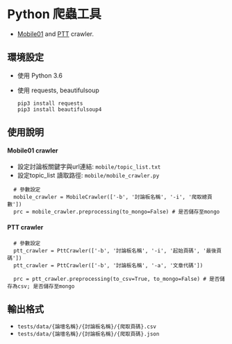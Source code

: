 # Python 爬蟲工具
- [Mobile01](https://www.mobile01.com/) and [PTT](https://www.ptt.cc/bbs/index.html) crawler.


## 環境設定
- 使用 Python 3.6
- 使用 requests, beautifulsoup

  ```
  pip3 install requests
  pip3 install beautifulsoup4
  ```
  
## 使用說明

#### Mobile01 crawler
- 設定討論板關鍵字與url連結: `mobile/topic_list.txt`
- 設定topic_list 讀取路徑: `mobile/mobile_crawler.py`

```
  # 參數設定
  mobile_crawler = MobileCrawler(['-b', '討論板名稱', '-i', '爬取總頁數'])
  prc = mobile_crawler.preprocessing(to_mongo=False) # 是否儲存至mongo
```

#### PTT crawler
```
  # 參數設定
  ptt_crawler = PttCrawler(['-b', '討論板名稱', '-i', '起始頁碼', '最後頁碼'])
  ptt_crawler = PttCrawler(['-b', '討論板名稱', '-a', '文章代碼'])  

  prc = ptt_crawler.preprocessing(to_csv=True, to_mongo=False) # 是否儲存為csv; 是否儲存至mongo
```

## 輸出格式

- `tests/data/{論壇名稱}/{討論板名稱}/{爬取頁碼}.csv`
- `tests/data/{論壇名稱}/{討論板名稱}/{爬取頁碼}.json`









